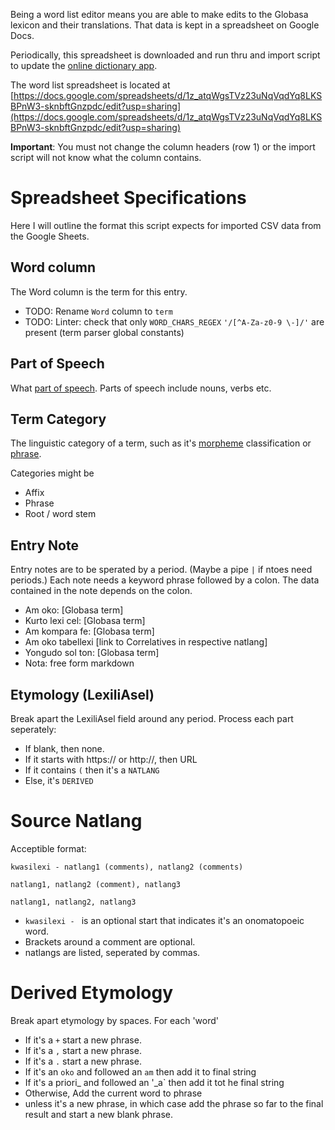Being a word list editor means you are able to make edits to the Globasa lexicon and their translations. That data is kept in a spreadsheet on Google Docs.

Periodically, this spreadsheet is downloaded and run thru and import script to update the [online dictionary app](https://menalari.globasa.net/eng/).

The word list spreadsheet is located at [https://docs.google.com/spreadsheets/d/1z_atqWgsTVz23uNqVqdYq8LKSBPnW3-sknbftGnzpdc/edit?usp=sharing](https://docs.google.com/spreadsheets/d/1z_atqWgsTVz23uNqVqdYq8LKSBPnW3-sknbftGnzpdc/edit?usp=sharing)

**Important**: You must not change the column headers (row 1) or the import script will not know what the column contains.


# Spreadsheet Specifications

Here I will outline the format this script expects for imported CSV data from the Google Sheets.

## Word column
The Word column is the term for this entry.
- TODO: Rename `Word` column to `term`
- TODO: Linter: check that only `WORD_CHARS_REGEX` `'/[^A-Za-z0-9 \-]/'` are present (term parser global constants)

## Part of Speech
What [part of speech](https://en.wikipedia.org/wiki/Part_of_speech). Parts of speech include nouns, verbs etc.

## Term Category

The linguistic category of a term, such as it's [morpheme](https://en.wikipedia.org/wiki/Morphology_(linguistics)) classification or [phrase]().

Categories might be
- Affix
- Phrase
- Root / word stem





## Entry Note

Entry notes are to be sperated by a period. (Maybe a pipe `|` if ntoes need periods.) Each note needs a keyword phrase followed by a colon. The data contained in the note depends on the colon.

- Am oko: [Globasa term]
- Kurto lexi cel: [Globasa term]
- Am kompara fe: [Globasa term]
- Am oko tabellexi [link to Correlatives in respective natlang]
- Yongudo sol ton: [Globasa term]
- Nota: free form markdown

## Etymology (LexiliAsel)

Break apart the LexiliAsel field around any period. Process each part seperately:

* If blank, then none.
* If it starts with https:// or http://, then URL
* If it contains `(` then it's a `NATLANG`
* Else, it's `DERIVED`

# Source Natlang

Acceptible format:

```
kwasilexi - natlang1 (comments), natlang2 (comments)

natlang1, natlang2 (comment), natlang3

natlang1, natlang2, natlang3
```

* `kwasilexi - ` is an optional start that indicates it's an onomatopoeic word.
* Brackets around a comment are optional.
* natlangs are listed, seperated by commas.

# Derived Etymology

Break apart etymology by spaces. For each 'word'

* If it's a `+` start a new phrase.
* If it's a `,` start a new phrase.
* If it's a `.` start a new phrase.
* If it's an `oko` and followed an `am` then add it to final string
* If it's a priori_ and followed an '_a` then add it tot he final string
* Otherwise, Add the current word to phrase
* unless it's a new phrase, in which case add the phrase so far to the final result and start a new blank phrase.
